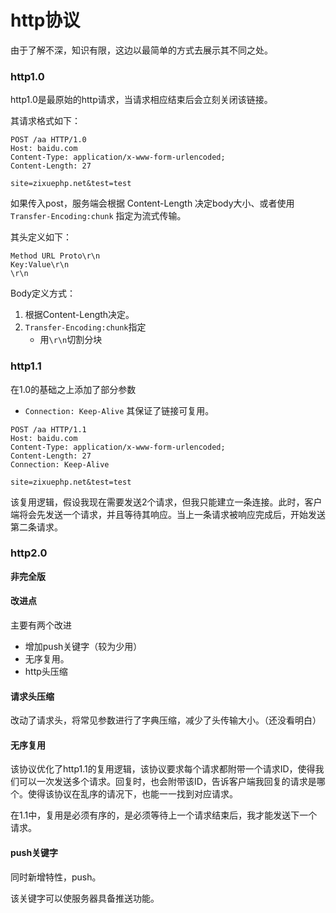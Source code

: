 # http协议



由于了解不深，知识有限，这边以最简单的方式去展示其不同之处。



### http1.0

http1.0是最原始的http请求，当请求相应结束后会立刻关闭该链接。

其请求格式如下：

```http
POST /aa HTTP/1.0
Host: baidu.com
Content-Type: application/x-www-form-urlencoded;
Content-Length: 27

site=zixuephp.net&test=test
```

如果传入post，服务端会根据 Content-Length 决定body大小、或者使用`Transfer-Encoding:chunk` 指定为流式传输。

其头定义如下：

```
Method URL Proto\r\n
Key:Value\r\n
\r\n
```

Body定义方式：

1. 根据Content-Length决定。
2. `Transfer-Encoding:chunk`指定
   - 用`\r\n`切割分块

### http1.1

在1.0的基础之上添加了部分参数

- `Connection: Keep-Alive` 其保证了链接可复用。

```http
POST /aa HTTP/1.1
Host: baidu.com
Content-Type: application/x-www-form-urlencoded;
Content-Length: 27
Connection: Keep-Alive

site=zixuephp.net&test=test
```

该复用逻辑，假设我现在需要发送2个请求，但我只能建立一条连接。此时，客户端将会先发送一个请求，并且等待其响应。当上一条请求被响应完成后，开始发送第二条请求。

### http2.0

**非完全版**

#### 改进点

主要有两个改进

- 增加push关键字（较为少用）
- 无序复用。
- http头压缩



#### 请求头压缩

改动了请求头，将常见参数进行了字典压缩，减少了头传输大小。（还没看明白）

#### 无序复用

该协议优化了http1.1的复用逻辑，该协议要求每个请求都附带一个请求ID，使得我们可以一次发送多个请求。回复时，也会附带该ID，告诉客户端我回复的请求是哪个。使得该协议在乱序的请况下，也能一一找到对应请求。

在1.1中，复用是必须有序的，是必须等待上一个请求结束后，我才能发送下一个请求。

#### push关键字

同时新增特性，push。

该关键字可以使服务器具备推送功能。
